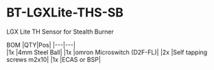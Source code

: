 # BT-LGXLite-THS-SB
LGX Lite TH Sensor for Stealth Burner


BOM
|QTY|Pos|
|---|---|	
|1x |4mm Steel Ball|
|1x |omron Microswitch (D2F-FL)|
|2x |Self tapping screws m2x10|
|1x |ECAS or BSP|

